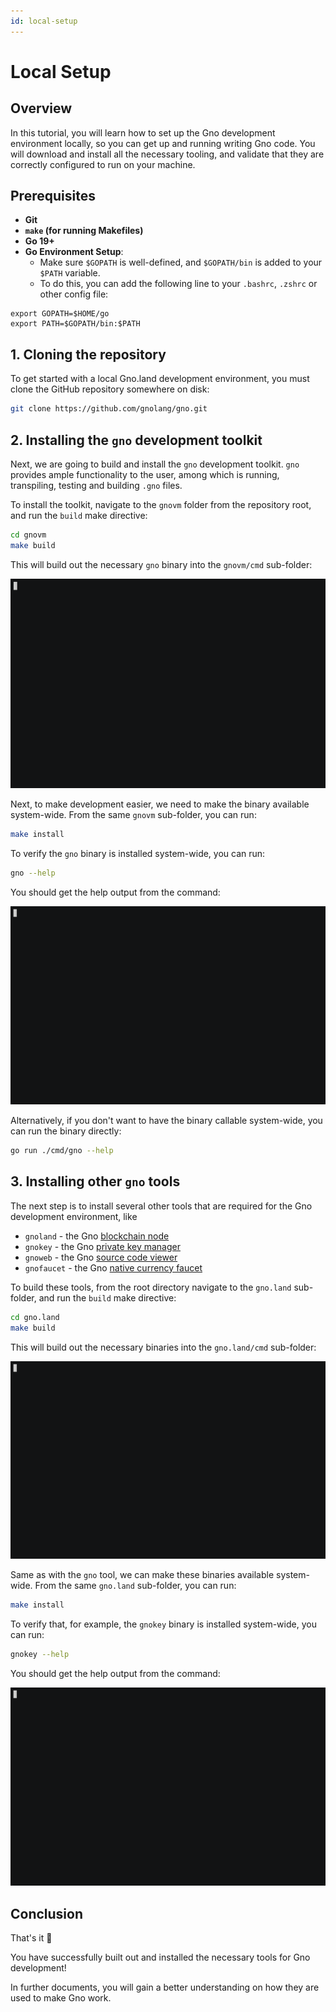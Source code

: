 ```yaml
---
id: local-setup
---
```


# Local Setup

## Overview

In this tutorial, you will learn how to set up the Gno development environment locally, so you
can get up and running writing Gno code. You will download and install all the necessary tooling,
and validate that they are correctly configured to run on your machine.

## Prerequisites

- **Git**
- **`make` (for running Makefiles)**
- **Go 19+**
- **Go Environment Setup**:
  - Make sure `$GOPATH` is well-defined, and `$GOPATH/bin` is added to your `$PATH` variable.
  - To do this, you can add the following line to your `.bashrc`, `.zshrc` or other config file:
```
export GOPATH=$HOME/go
export PATH=$GOPATH/bin:$PATH
```

## 1. Cloning the repository

To get started with a local Gno.land development environment, you must clone the GitHub repository
somewhere on disk:

```bash
git clone https://github.com/gnolang/gno.git
```

## 2. Installing the `gno` development toolkit

Next, we are going to build and install the `gno` development toolkit.
`gno` provides ample functionality to the user, among which is running, transpiling, testing and building `.gno` files.

To install the toolkit, navigate to the `gnovm` folder from the repository root, and run the `build` make directive:

```bash
cd gnovm
make build
```

This will build out the necessary `gno` binary into the `gnovm/cmd` sub-folder:

![gno tool build](../../assets/getting-started/local-setup/make-build-gnovm.gif)

Next, to make development easier, we need to make the binary available system-wide.
From the same `gnovm` sub-folder, you can run:

```bash
make install
```

To verify the `gno` binary is installed system-wide, you can run:

```bash
gno --help
```

You should get the help output from the command:

![gno help](../../assets/getting-started/local-setup/gno-help.gif)

Alternatively, if you don't want to have the binary callable system-wide, you can run the binary directly:

```bash
go run ./cmd/gno --help
```

## 3. Installing other `gno` tools

The next step is to install several other tools that are required for the Gno development environment, like

- `gnoland` - the Gno [blockchain node](setting-up-a-local-chain.md)
- `gnokey` - the Gno [private key manager](working-with-key-pairs.md)
- `gnoweb` - the Gno [source code viewer](browsing-gno-source-code.md)
- `gnofaucet` - the Gno [native currency faucet](../../gno-tooling/cli/faucet/faucet.md)

To build these tools, from the root directory navigate to the `gno.land` sub-folder, and run the `build` make
directive:

```bash
cd gno.land
make build
```

This will build out the necessary binaries into the `gno.land/cmd` sub-folder:

![gno tools build](../../assets/getting-started/local-setup/make-build-gnoland.gif)

Same as with the `gno` tool, we can make these binaries available system-wide.
From the same `gno.land` sub-folder, you can run:

```bash
make install
```

To verify that, for example, the `gnokey` binary is installed system-wide, you can run:

```bash
gnokey --help
```

You should get the help output from the command:

![gnokey help](../../assets/getting-started/local-setup/gnokey-help.gif)

## Conclusion

That's it 🎉

You have successfully built out and installed the necessary tools for Gno development!

In further documents, you will gain a better understanding on how they are used to make Gno work.
